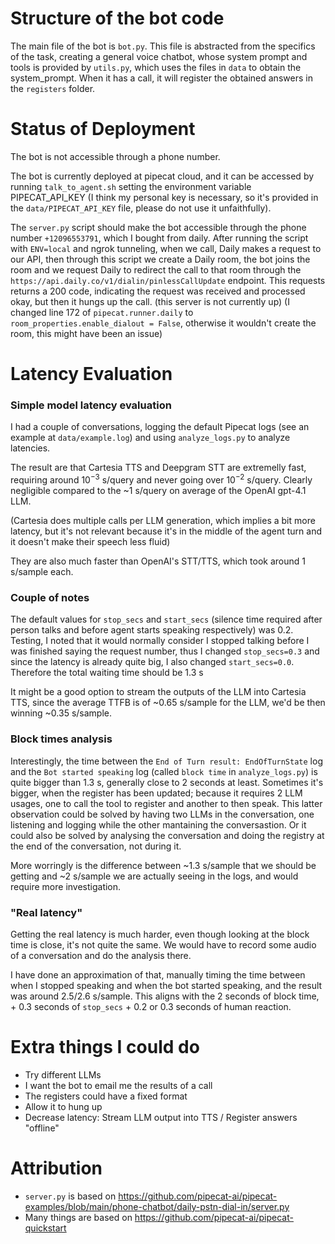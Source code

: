 # Structure of the bot code

The main file of the bot is `bot.py`. This file is abstracted from the specifics of the task, creating a general voice chatbot, whose system prompt and tools is provided by `utils.py`, which uses the files in `data` to obtain the system_prompt. When it has a call, it will register the obtained answers in the `registers` folder.


# Status of Deployment

The bot is not accessible through a phone number.

The bot is currently deployed at pipecat cloud, and it can be accessed by running `talk_to_agent.sh` setting the environment variable PIPECAT_API_KEY (I think my personal key is necessary, so it's provided in the `data/PIPECAT_API_KEY` file, please do not use it unfaithfully).

The `server.py` script should make the bot accessible through the phone number `+12096553791`, which I bought from daily. After running the script with `ENV=local` and ngrok tunneling, when we call, Daily makes a request to our API, then through this script we create a Daily room, the bot joins the room and we request Daily to redirect the call to that room through the `https://api.daily.co/v1/dialin/pinlessCallUpdate` endpoint. This requests returns a 200 code, indicating the request was received and processed okay, but then it hungs up the call. (this server is not currently up) (I changed line 172 of `pipecat.runner.daily` to `room_properties.enable_dialout = False`, otherwise it wouldn't create the room, this might have been an issue)


# Latency Evaluation

### Simple model latency evaluation

I had a couple of conversations, logging the default Pipecat logs (see an example at `data/example.log`) and using `analyze_logs.py` to analyze latencies.

The result are that Cartesia TTS and Deepgram STT are extremelly fast, requiring around $10^{-3}$ s/query and never going over $10^{-2}$ s/query. Clearly negligible compared to the ~$1$ s/query on average of the OpenAI gpt-4.1 LLM.

(Cartesia does multiple calls per LLM generation, which implies a bit more latency, but it's not relevant because it's in the middle of the agent turn and it doesn't make their speech less fluid)

They are also much faster than OpenAI's STT/TTS, which took around $1$ s/sample each.

### Couple of notes

The default values for `stop_secs` and `start_secs` (silence time required after person talks and before agent starts speaking respectively) was 0.2. Testing, I noted that it would normally consider I stopped talking before I was finished saying the request number, thus I changed `stop_secs=0.3` and since the latency is already quite big, I also changed `start_secs=0.0`. Therefore the total waiting time should be $1.3$ s

It might be a good option to stream the outputs of the LLM into Cartesia TTS, since the average TTFB is of ~$0.65$ s/sample for the LLM, we'd be then winning ~$0.35$ s/sample.

### Block times analysis

Interestingly, the time between the `End of Turn result: EndOfTurnState` log and the `Bot started speaking` log (called `block time` in `analyze_logs.py`) is quite bigger than $1.3$ s, generally close to $2$ seconds at least. Sometimes it's bigger, when the register has been updated; because it requires 2 LLM usages, one to call the tool to register and another to then speak. This latter observation could be solved by having two LLMs in the conversation, one listening and logging while the other mantaining the conversastion. Or it could also be solved by analysing the conversation and doing the registry at the end of the conversation, not during it.

More worringly is the difference between ~$1.3$ s/sample that we should be getting and ~$2$ s/sample we are actually seeing in the logs, and would require more investigation.

### "Real latency"

Getting the real latency is much harder, even though looking at the block time is close, it's not quite the same. We would have to record some audio of a conversation and do the analysis there.

I have done an approximation of that, manually timing the time between when I stopped speaking and when the bot started speaking, and the result was around $2.5$/$2.6$ s/sample. This aligns with the $2$ seconds of block time, + $0.3$ seconds of `stop_secs` + $0.2$ or $0.3$ seconds of human reaction.


# Extra things I could do

- Try different LLMs
- I want the bot to email me the results of a call
- The registers could have a fixed format
- Allow it to hung up
- Decrease latency: Stream LLM output into TTS / Register answers "offline"


# Attribution

- `server.py` is based on https://github.com/pipecat-ai/pipecat-examples/blob/main/phone-chatbot/daily-pstn-dial-in/server.py
- Many things are based on https://github.com/pipecat-ai/pipecat-quickstart
